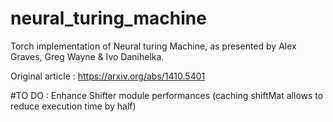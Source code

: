 # neural_turing_machine
Torch implementation of Neural turing Machine, as presented by Alex Graves, Greg Wayne &amp; Ivo Danihelka.

Original article : https://arxiv.org/abs/1410.5401

#TO DO :
Enhance Shifter module performances (caching shiftMat allows to reduce execution time by half) 
